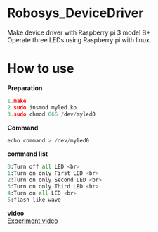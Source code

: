 # Robosys_DeviceDriver
Make device driver with Raspberry pi 3 model B+ <br>
Operate three LEDs using Raspberry pi with linux.

# How to use
**Preparation**
```python
1.make
2.sudo insmod myled.ko
3.sudo chmod 666 /dev/myled0 
```
**Command**
```python
echo command > /dev/myled0
```

**command list** <br>
```python
0:Turn off all LED <br>
1:Turn on only First LED <br>
2:Turn on only Second LED <br>
3:Turn on only Third LED <br>
4:Turn on all LED <br>
5:flash like wave
```

**video** <br>
[Experiment video]()
